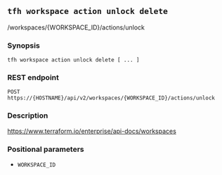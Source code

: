 ## `tfh workspace action unlock delete`

/workspaces/{WORKSPACE_ID}/actions/unlock

### Synopsis

    tfh workspace action unlock delete [ ... ]

### REST endpoint

    POST https://{HOSTNAME}/api/v2/workspaces/{WORKSPACE_ID}/actions/unlock

### Description

https://www.terraform.io/enterprise/api-docs/workspaces

### Positional parameters

* `WORKSPACE_ID`

